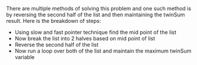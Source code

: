 There are multiple methods of solving this problem and one such method is by reversing the second half of the list and then maintaining the twinSum result. Here is the breakdown of steps:
* Using slow and fast pointer technique find the mid point of the list
* Now break the list into 2 halves based on mid point of list
* Reverse the second half of the list
* Now run a loop over both of the list and maintain the maximum twinSum variable